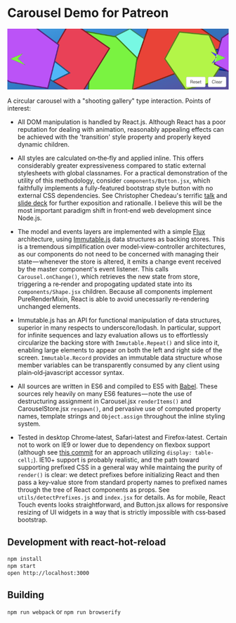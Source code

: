 Carousel Demo for Patreon
=========================

[![Screenshot](screenshot.png)](http://aprilarcus.github.io/carousel/)

A circular carousel with a "shooting gallery" type interaction. Points
of interest:

* All DOM manipulation is handled by React.js. Although React has a poor
  reputation for dealing with animation, reasonably appealing effects
  can be achieved with the 'transition' style property and properly
  keyed dynamic children.

* All styles are calculated on‐the‐fly and applied inline. This offers
  considerably greater expressiveness compared to static external
  stylesheets with global classnames. For a practical demonstration of
  the utility of this methodology, consider `components/Button.jsx`,
  which faithfully implements a fully-featured bootstrap style button
  with no external CSS dependencies. See Christopher Chedeau's terrific
  [talk](https://vimeo.com/channels/684289/116209150) and
  [slide deck](http://blog.vjeux.com/2014/javascript/react-css-in-js-nationjs.html)
  for further exposition and rationalle. I believe this will be the most
  important paradigm shift in front‐end web development since Node.js.

* The model and events layers are implemented with a simple [Flux](https://facebook.github.io/flux/)
  architecture, using [Immutable.js](http://facebook.github.io/immutable-js/)
  data structures as backing stores. This is a tremendous simplification
  over model‐view‐controller architectures, as our components do not
  need to be concerned with managing their state — whenever the store
  is altered, it emits a change event received by the master component's
  event listener. This calls `Carousel.onChange()`, which retrieves the
  new state from store, triggering a re‐render and propogating updated
  state into its `components/Shape.jsx` children. Because all components
  implement PureRenderMixin, React is able to avoid unecessarily
  re‐rendering unchanged elements.

* Immutable.js has an API for functional manipulation of data
  structures, superior in many respects to underscore/lodash. In
  particular, support for infinite sequences and lazy evaluation allows
  us to effortlessly circularize the backing store with
  `Immutable.Repeat()` and slice into it, enabling large elements to
  appear on both the left and right side of the screen.
  `Immutable.Record` provides an immutable data structure whose member
  variables can be transparently consumed by any client using
  plain‐old‐javascript accessor syntax.

* All sources are written in ES6 and compiled to ES5 with [Babel](babeljs.io).
  These sources rely heavily on many ES6 features — note the use of
  destructuring assignment in Carousel.jsx `renderItems()` and
  CarouselStore.jsx `respawn()`, and pervasive use of computed property
  names, template strings and `Object.assign` throughout the inline
  styling system.

* Tested in desktop Chrome‐latest, Safari‐latest and Firefox‐latest.
  Certain not to work on IE9 or lower due to dependency on flexbox
  support (although see [this commit](https://github.com/AprilArcus/carousel/commit/c2ec3c6ad26d885f00ca8abea896bf8dcae12c5e) for an approach utilizing
  `display: table-cell;`). IE10+ support is probably realistic, and the
  path toward supporting prefixed CSS in a general way while maintaing
  the purity of `render()` is clear: we detect prefixes before
  initializing React and then pass a key‐value store from standard
  property names to prefixed names through the tree of React components
  as props. See `utils/detectPrefixes.js` and `index.jsx` for details.
  As for mobile, React Touch events looks straightforward, and
  Button.jsx allows for responsive resizing of UI widgets in a way that
  is strictly impossible with css‐based bootstrap.

Development with react-hot-reload
---------------------------------

```
npm install
npm start
open http://localhost:3000
```

Building
--------

`npm run webpack` or `npm run browserify`

